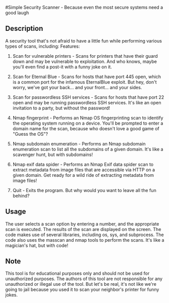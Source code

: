 #Simple Security Scanner - 
Because even the most secure systems need a good laugh

## Description
A security tool that's not afraid to have a little fun while performing various types of scans, including:
Features:

1) Scan for vulnerable printers - Scans for printers that have their guard down and may be vulnerable to exploitation. And who knows, maybe you'll even find a post-it with a funny joke on it.

2) Scan for Eternal Blue - Scans for hosts that have port 445 open, which is a common port for the infamous EternalBlue exploit. But hey, don't worry, we've got your back... and your front... and your sides.

3) Scan for passwordless SSH services - Scans for hosts that have port 22 open and may be running passwordless SSH services. It's like an open invitation to a party, but without the password!

4) Nmap fingerprint - Performs an Nmap OS fingerprinting scan to identify the operating system running on a device. You'll be prompted to enter a domain name for the scan, because who doesn't love a good game of "Guess the OS"?

5) Nmap subdomain enumeration - Performs an Nmap subdomain enumeration scan to list all the subdomains of a given domain. It's like a scavenger hunt, but with subdomains!

6) Nmap exif data spider - Performs an Nmap Exif data spider scan to extract metadata from image files that are accessible via HTTP on a given domain. Get ready for a wild ride of extracting metadata from image files!

7) Quit - Exits the program. But why would you want to leave all the fun behind?

## Usage

The user selects a scan option by entering a number, and the appropriate scan is executed. The results of the scan are displayed on the screen. The code makes use of several libraries, including os, sys, and subprocess. The code also uses the masscan and nmap tools to perform the scans. It's like a magician's hat, but with code!

## Note

This tool is for educational purposes only and should not be used for unauthorized purposes. The authors of this tool are not responsible for any unauthorized or illegal use of the tool. But let's be real, it's not like we're going to jail because you used it to scan your neighbor's printer for funny jokes.
